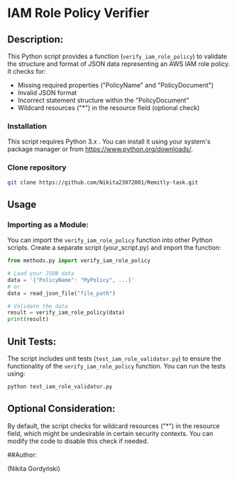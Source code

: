 # IAM Role Policy Verifier

## Description:

This Python script provides a function (`verify_iam_role_policy`) to validate the structure and format of JSON data representing an AWS IAM role policy. It checks for:

- Missing required properties ("PolicyName" and "PolicyDocument")
- Invalid JSON format
- Incorrect statement structure within the "PolicyDocument"
- Wildcard resources ("*") in the resource field (optional check)

### Installation

This script requires Python 3.x .  You can install it using your system's package manager or from https://www.python.org/downloads/.


### Clone repository

```bash
git clone https://github.com/Nikita23072001/Remitly-task.git
```

## Usage

### Importing as a Module:

You can import the `verify_iam_role_policy` function into other Python scripts.
Create a separate script (your_script.py) and import the function:
```Python
from methods.py import verify_iam_role_policy

# Load your JSON data
data = '{"PolicyName": "MyPolicy", ...}'
# or
data = read_json_file("file_path")

# Validate the data
result = verify_iam_role_policy(data)
print(result)
```

## Unit Tests:

The script includes unit tests (`test_iam_role_validator.py`) to ensure the functionality of the `verify_iam_role_policy` function. You can run the tests using:

```bash
python test_iam_role_validator.py
```

## Optional Consideration:

By default, the script checks for wildcard resources ("*") in the resource field, which might be undesirable in certain security contexts. You can modify the code to disable this check if needed.

##Author:

(Nikita Gordyński)
